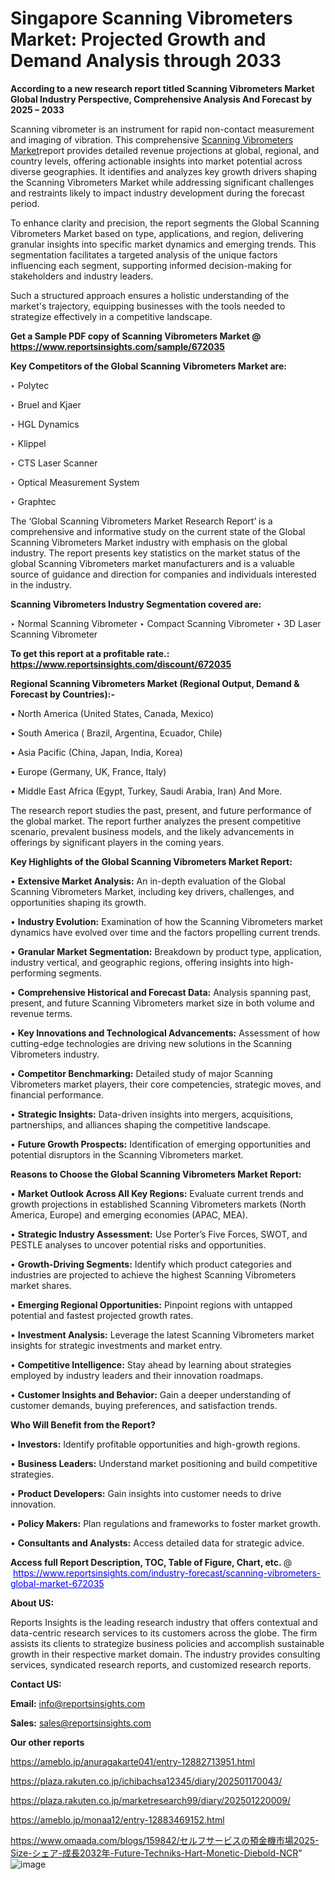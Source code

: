 # Singapore Scanning Vibrometers Market: Projected Growth and Demand Analysis through 2033

<strong>According to a new research report titled Scanning Vibrometers Market Global Industry Perspective, Comprehensive Analysis And Forecast by 2025 – 2033</strong>

Scanning vibrometer is an instrument for rapid non-contact measurement and imaging of vibration. This comprehensive <a href=https://www.reportsinsights.com/sample/672035>Scanning Vibrometers Market</a>report provides detailed revenue projections at global, regional, and country levels, offering actionable insights into market potential across diverse geographies. It identifies and analyzes key growth drivers shaping the Scanning Vibrometers Market while addressing significant challenges and restraints likely to impact industry development during the forecast period.

To enhance clarity and precision, the report segments the Global Scanning Vibrometers Market based on type, applications, and region, delivering granular insights into specific market dynamics and emerging trends. This segmentation facilitates a targeted analysis of the unique factors influencing each segment, supporting informed decision-making for stakeholders and industry leaders.

Such a structured approach ensures a holistic understanding of the market's trajectory, equipping businesses with the tools needed to strategize effectively in a competitive landscape.

<strong>Get a Sample PDF copy of Scanning Vibrometers Market </strong><strong>@<a href=https://www.reportsinsights.com/sample/672035 style=color:#0000ff;> https://www.reportsinsights.com/sample/672035</a></strong></font>

<strong>Key Competitors of the Global Scanning Vibrometers Market are:</strong>

‣ Polytec

‣ Bruel and Kjaer

‣ HGL Dynamics

‣ Klippel

‣ CTS Laser Scanner

‣ Optical Measurement System

‣ Graphtec

The ‘Global Scanning Vibrometers Market Research Report’ is a comprehensive and informative study on the current state of the Global Scanning Vibrometers Market industry with emphasis on the global industry. The report presents key statistics on the market status of the global Scanning Vibrometers market manufacturers and is a valuable source of guidance and direction for companies and individuals interested in the industry.

<strong>Scanning Vibrometers Industry Segmentation covered are:</strong>

‣ Normal Scanning Vibrometer
‣ Compact Scanning Vibrometer
‣ 3D Laser Scanning Vibrometer

<strong>To get this report at a profitable rate.: <a href=https://www.reportsinsights.com/discount/672035 style=color:#0000ff;>https://www.reportsinsights.com/discount/672035</a></strong></font>

<strong>Regional Scanning Vibrometers Market (Regional Output, Demand &amp; Forecast by Countries):-</strong>

• North America (United States, Canada, Mexico)

• South America ( Brazil, Argentina, Ecuador, Chile)

• Asia Pacific (China, Japan, India, Korea)

• Europe (Germany, UK, France, Italy)

• Middle East Africa (Egypt, Turkey, Saudi Arabia, Iran) And More.

The research report studies the past, present, and future performance of the global market. The report further analyzes the present competitive scenario, prevalent business models, and the likely advancements in offerings by significant players in the coming years.

<strong>Key Highlights of the Global Scanning Vibrometers Market Report:</strong>

• <strong>Extensive Market Analysis:</strong> An in-depth evaluation of the Global Scanning Vibrometers Market, including key drivers, challenges, and opportunities shaping its growth.

• <strong>Industry Evolution:</strong> Examination of how the Scanning Vibrometers market dynamics have evolved over time and the factors propelling current trends.

• <strong>Granular Market Segmentation:</strong> Breakdown by product type, application, industry vertical, and geographic regions, offering insights into high-performing segments.

• <strong>Comprehensive Historical and Forecast Data:</strong> Analysis spanning past, present, and future Scanning Vibrometers market size in both volume and revenue terms.

• <strong>Key Innovations and Technological Advancements:</strong> Assessment of how cutting-edge technologies are driving new solutions in the Scanning Vibrometers industry.

• <strong>Competitor Benchmarking:</strong> Detailed study of major Scanning Vibrometers market players, their core competencies, strategic moves, and financial performance.

• <strong>Strategic Insights:</strong> Data-driven insights into mergers, acquisitions, partnerships, and alliances shaping the competitive landscape.

• <strong>Future Growth Prospects:</strong> Identification of emerging opportunities and potential disruptors in the Scanning Vibrometers market.

<strong>Reasons to Choose the Global Scanning Vibrometers Market Report:</strong>

• <strong>Market Outlook Across All Key Regions:</strong> Evaluate current trends and growth projections in established Scanning Vibrometers markets (North America, Europe) and emerging economies (APAC, MEA).

• <strong>Strategic Industry Assessment:</strong> Use Porter’s Five Forces, SWOT, and PESTLE analyses to uncover potential risks and opportunities.

• <strong>Growth-Driving Segments:</strong> Identify which product categories and industries are projected to achieve the highest Scanning Vibrometers market shares.

• <strong>Emerging Regional Opportunities:</strong> Pinpoint regions with untapped potential and fastest projected growth rates.

• <strong>Investment Analysis:</strong> Leverage the latest Scanning Vibrometers market insights for strategic investments and market entry.

• <strong>Competitive Intelligence:</strong> Stay ahead by learning about strategies employed by industry leaders and their innovation roadmaps.

• <strong>Customer Insights and Behavior:</strong> Gain a deeper understanding of customer demands, buying preferences, and satisfaction trends.

<strong>Who Will Benefit from the Report?</strong>

• <strong>Investors:</strong> Identify profitable opportunities and high-growth regions.

• <strong>Business Leaders:</strong> Understand market positioning and build competitive strategies.

• <strong>Product Developers:</strong> Gain insights into customer needs to drive innovation.

• <strong>Policy Makers:</strong> Plan regulations and frameworks to foster market growth.

• <strong>Consultants and Analysts:</strong> Access detailed data for strategic advice.
</ul>
<strong>Access full Report Description, TOC, Table of Figure, Chart, etc. </strong>@  <a href=https://www.reportsinsights.com/industry-forecast/scanning-vibrometers-global-market-672035 style=color:#0000ff;>https://www.reportsinsights.com/industry-forecast/scanning-vibrometers-global-market-672035</a></font>

<strong><strong>About US</strong>:</strong>

Reports Insights is the leading research industry that offers contextual and data-centric research services to its customers across the globe. The firm assists its clients to strategize business policies and accomplish sustainable growth in their respective market domain. The industry provides consulting services, syndicated research reports, and customized research reports.

<strong>Contact US:</strong>

<p class=""""><b>Email:</b> <a href=mailto:info@reportsinsights.com>info@reportsinsights.com</a></p>
<p class=""""><b>Sales:</b> <a href=mailto:sales@reportsinsights.com>sales@reportsinsights.com</a></p>

<strong>Our other reports</strong>

<a href=https://ameblo.jp/anuragakarte041/entry-12882713951.html>https://ameblo.jp/anuragakarte041/entry-12882713951.html</a>

<a href=https://plaza.rakuten.co.jp/ichibachsa12345/diary/202501170043/>https://plaza.rakuten.co.jp/ichibachsa12345/diary/202501170043/</a>

<a href=https://plaza.rakuten.co.jp/marketresearch99/diary/202501220009/>https://plaza.rakuten.co.jp/marketresearch99/diary/202501220009/</a>

<a href=https://ameblo.jp/monaa12/entry-12883469152.html>https://ameblo.jp/monaa12/entry-12883469152.html</a>

<a href=https://www.omaada.com/blogs/159842/セルフサービスの預金機市場2025-Size-シェア-成長2032年-Future-Techniks-Hart-Monetic-Diebold-NCR>https://www.omaada.com/blogs/159842/セルフサービスの預金機市場2025-Size-シェア-成長2032年-Future-Techniks-Hart-Monetic-Diebold-NCR</a>"
![image](https://github.com/user-attachments/assets/1c7b246a-cc9f-47a4-a8dc-8068fd36acec)
